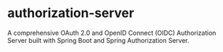 # authorization-server
A comprehensive OAuth 2.0 and OpenID Connect (OIDC) Authorization Server built with Spring Boot and Spring Authorization Server.
